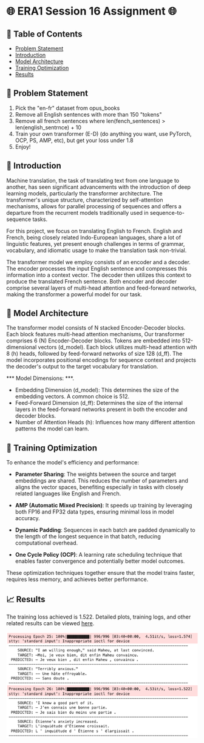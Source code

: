 # 🌐 ERA1 Session 16 Assignment 🌐

## 📌 Table of Contents

- [Problem Statement](#problem-statement)
- [Introduction](#introduction)
- [Model Architecture](#model-architecture)
- [Training Optimization](#data-augmentation)
- [Results](#results)


## 🎯 Problem Statement

1. Pick the "en-fr" dataset from opus_books
2. Remove all English sentences with more than 150 "tokens"
3. Remove all french sentences where len(fench_sentences) > len(english_sentrnce) + 10
4. Train your own transformer (E-D) (do anything you want, use PyTorch, OCP, PS, AMP, etc), but get your loss under 1.8
5. Enjoy! 

## 📝 Introduction

Machine translation, the task of translating text from one language to another, has seen significant advancements with the introduction of deep learning models, particularly the transformer architecture. The transformer's unique structure, characterized by self-attention mechanisms, allows for parallel processing of sequences and offers a departure from the recurrent models traditionally used in sequence-to-sequence tasks.

For this project, we focus on translating English to French. English and French, being closely related Indo-European languages, share a lot of linguistic features, yet present enough challenges in terms of grammar, vocabulary, and idiomatic usage to make the translation task non-trivial.

The transformer model we employ consists of an encoder and a decoder. The encoder processes the input English sentence and compresses this information into a context vector. The decoder then utilizes this context to produce the translated French sentence. Both encoder and decoder comprise several layers of multi-head attention and feed-forward networks, making the transformer a powerful model for our task.

## 📐 Model Architecture

The transformer model consists of N stacked Encoder-Decoder blocks. Each block features multi-head attention mechanisms, Our transformer comprises 6 (N) Encoder-Decoder blocks. Tokens are embedded into 512-dimensional vectors (d_model). Each block utilizes multi-head attention with 8 (h) heads, followed by feed-forward networks of size 128 (d_ff). The model incorporates positional encodings for sequence context and projects the decoder's output to the target vocabulary for translation.

*** Model Dimensions: ***. 
- Embedding Dimension (d_model): This determines the size of the embedding vectors. A common choice is 512.  
- Feed-Forward Dimension (d_ff): Determines the size of the internal layers in the feed-forward networks present in both the encoder and decoder blocks.  
- Number of Attention Heads (h): Influences how many different attention patterns the model can learn.  

## 🔧 Training Optimization

To enhance the model's efficiency and performance:

- **Parameter Sharing**: The weights between the source and target embeddings are shared. This reduces the number of parameters and aligns the vector spaces, benefiting especially in tasks with closely related languages like English and French.

- **AMP (Automatic Mixed Precision)**: It speeds up training by leveraging both FP16 and FP32 data types, ensuring minimal loss in model accuracy.

- **Dynamic Padding**: Sequences in each batch are padded dynamically to the length of the longest sequence in that batch, reducing computational overhead.

- **One Cycle Policy (OCP)**: A learning rate scheduling technique that enables faster convergence and potentially better model outcomes.

These optimization techniques together ensure that the model trains faster, requires less memory, and achieves better performance.


## 📈 Results

The training loss achieved is 1.522. Detailed plots, training logs, and other related results can be viewed [here](./era1-session16-transformer-optimization-ipynb.ipynb). 

![Alt text](image.png)

